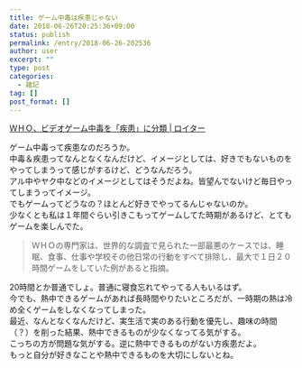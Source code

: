 ```yaml
---
title: ゲーム中毒は疾患じゃない
date: 2018-06-26T20:25:36+09:00
status: publish
permalink: /entry/2018-06-26-202536
author: user
excerpt: ""
type: post
categories:
  - 雑記
tag: []
post_format: []
---
```


[ＷＨＯ、ビデオゲーム中毒を「疾患」に分類 | ロイター](https://jp.reuters.com/article/who-idJPKBN1JF0E1)

ゲーム中毒って疾患なのだろうか。  
中毒＆疾患ってなんとなくなんだけど、イメージとしては、好きでもないものをやってしまうって感じがするけど、どうなんだろう。  
アル中やヤク中などのイメージとしてはそうだよね。皆望んでないけど毎日やってしまうってイメージ。  
でもゲームってどうなの？ほとんど好きでやってるんじゃないのか。  
少なくとも私は１年間ぐらい引きこもってゲームしてた時期があるけど、とてもゲームを楽しんでた。

> ＷＨＯの専門家は、世界的な調査で見られた一部最悪のケースでは、睡眠、食事、仕事や学校その他日常の行動をすべて排除し、最大で１日２０時間ゲームをしていた例があると指摘。

20時間とか普通でしょ。普通に寝食忘れてやってる人もいるはず。  
今でも、熱中できるゲームがあれば長時間やりたいところだが、一時期の熱は冷め全くゲームをしなくなってしまった。  
最近、なんとなくなんだけど、実生活で実のある行動を優先し、趣味の時間（？）を削った結果、熱中できるものが少なくなってる気がする。  
こっちの方が問題な気がする。逆に熱中できるものがない方疾患だよ。  
もっと自分が好きなことや熱中できるものを大切にしないとね。
